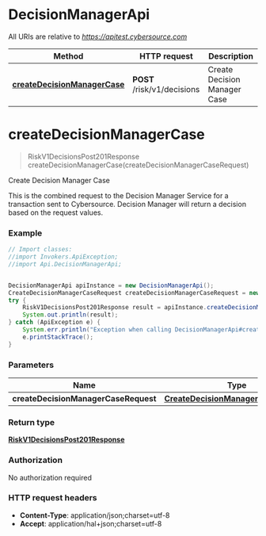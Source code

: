 # DecisionManagerApi

All URIs are relative to *https://apitest.cybersource.com*

Method | HTTP request | Description
------------- | ------------- | -------------
[**createDecisionManagerCase**](DecisionManagerApi.md#createDecisionManagerCase) | **POST** /risk/v1/decisions | Create Decision Manager Case


<a name="createDecisionManagerCase"></a>
# **createDecisionManagerCase**
> RiskV1DecisionsPost201Response createDecisionManagerCase(createDecisionManagerCaseRequest)

Create Decision Manager Case

This is the combined request to the Decision Manager Service for a transaction sent to Cybersource. Decision Manager will return a decision based on the request values. 

### Example
```java
// Import classes:
//import Invokers.ApiException;
//import Api.DecisionManagerApi;


DecisionManagerApi apiInstance = new DecisionManagerApi();
CreateDecisionManagerCaseRequest createDecisionManagerCaseRequest = new CreateDecisionManagerCaseRequest(); // CreateDecisionManagerCaseRequest | 
try {
    RiskV1DecisionsPost201Response result = apiInstance.createDecisionManagerCase(createDecisionManagerCaseRequest);
    System.out.println(result);
} catch (ApiException e) {
    System.err.println("Exception when calling DecisionManagerApi#createDecisionManagerCase");
    e.printStackTrace();
}
```

### Parameters

Name | Type | Description  | Notes
------------- | ------------- | ------------- | -------------
 **createDecisionManagerCaseRequest** | [**CreateDecisionManagerCaseRequest**](CreateDecisionManagerCaseRequest.md)|  |

### Return type

[**RiskV1DecisionsPost201Response**](RiskV1DecisionsPost201Response.md)

### Authorization

No authorization required

### HTTP request headers

 - **Content-Type**: application/json;charset=utf-8
 - **Accept**: application/hal+json;charset=utf-8

